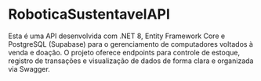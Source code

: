 # RoboticaSustentavelAPI
 Esta é uma API desenvolvida com .NET 8, Entity Framework Core e PostgreSQL (Supabase) para o gerenciamento de computadores voltados à venda e doação. O projeto oferece endpoints para controle de estoque, registro de transações e visualização de dados de forma clara e organizada via Swagger.
